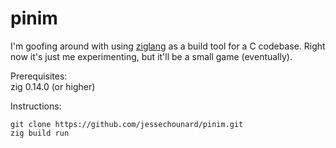 # pinim

I'm goofing around with using [ziglang](https://ziglang.org/) as a build tool for a C codebase. Right now it's just me experimenting, but it'll be a small game (eventually).

Prerequisites:  
zig 0.14.0 (or higher)  

Instructions:  
```
git clone https://github.com/jessechounard/pinim.git
zig build run
```
